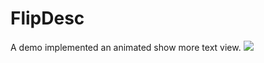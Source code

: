 # FlipDesc

A demo implemented an animated show more text view.
![](https://github.com/archieyang/archieyang.github.com/blob/master/images/animated-flip-desc.gif)